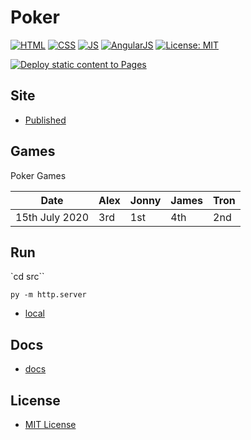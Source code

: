 # Poker

[![HTML](https://img.shields.io/badge/HTML-E34F26?style=for-the-badge&logo=html5&logoColor=white)](https://developer.mozilla.org/en-US/docs/Learn/Getting_started_with_the_web/HTML_basics) [![CSS](https://img.shields.io/badge/CSS-1572B6?&style=for-the-badge&logo=css3&logoColor=white)](https://developer.mozilla.org/en-US/docs/Web/CSS) [![JS](https://img.shields.io/badge/JavaScript-323330?style=for-the-badge&logo=javascript&logoColor=F7DF1E)](https://developer.mozilla.org/en-US/docs/Web/JavaScript) [![AngularJS](https://img.shields.io/badge/AngularJS-E23237?style=for-the-badge&logo=angularjs&logoColor=white)](https://angularjs.org/)
[![License: MIT](https://img.shields.io/badge/License-MIT-lightgrey.svg?style=for-the-badge)](https://opensource.org/licenses/MIT)

[![Deploy static content to Pages](https://github.com/AlexHedley/poker/actions/workflows/static.yml/badge.svg)](https://github.com/AlexHedley/poker/actions/workflows/static.yml)

<!-- ![](images/GAMENAME.jpeg "") -->

## Site

- [Published](https://alexhedley.github.io/poker)

## Games

Poker Games

| Date           | Alex | Jonny | James | Tron |
|----------------|------|-------|-------|------|
| 15th July 2020 | 3rd  | 1st   | 4th   | 2nd  |

## Run

`cd src``

`py -m http.server`

- [local](http://localhost:8000/)

## Docs

- [docs](docs/README.md)

## License

- [MIT License](LICENSE)
